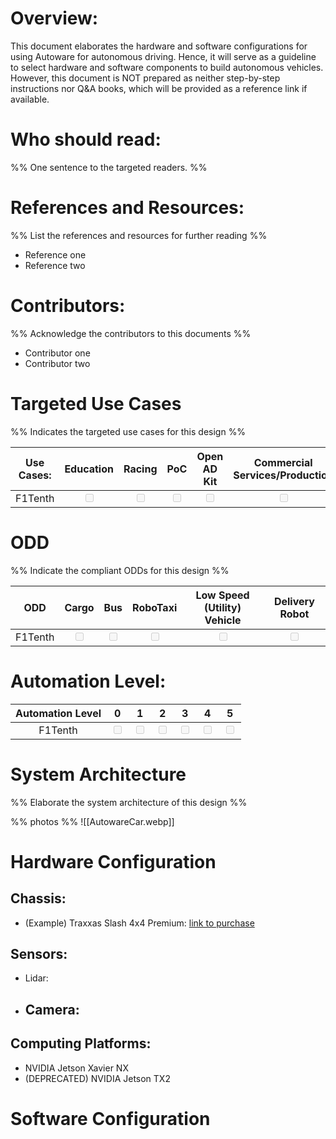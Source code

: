 
# Overview: 

This document elaborates the hardware and software configurations for using Autoware for autonomous driving. Hence, it will serve as a guideline to select hardware and software components to build autonomous vehicles. However, this document is NOT prepared as neither step-by-step instructions nor Q&A books, which will be provided as a reference link if available. 

# Who should read: 
%% One sentence to the targeted readers. %%


# References and Resources: 
%% List the references and resources for further reading %%
- Reference one
- Reference two



# Contributors:
%% Acknowledge the contributors to this documents %%
- Contributor one
- Contributor two



# Targeted Use Cases
%% Indicates the targeted use cases for this design %%

| Use Cases: | Education | Racing | PoC | Open AD Kit | Commercial Services/Production |
|:--------: | :--------:| :---------: | :---------: |:---------: | :---------: |
|F1Tenth | <input type="checkbox" disabled />  | <input type="checkbox" disabled />  | <input type="checkbox" disabled  />  | <input type="checkbox" disabled  />  | <input type="checkbox" disabled  />  | 

# ODD
%% Indicate the compliant ODDs for this design %%

| ODD | Cargo | Bus | RoboTaxi | Low Speed (Utility) Vehicle | Delivery Robot |
|:--------: | :--------:| :---------: | :---------: |:---------: | :---------: |
|F1Tenth | <input type="checkbox" disabled  />  | <input type="checkbox" disabled />  | <input type="checkbox" disabled  />  | <input type="checkbox" disabled  />  | <input type="checkbox" disabled  />  | 

# Automation Level:
| Automation Level | 0 | 1 | 2 | 3 | 4 | 5 |
|:--------: | :--------:| :---------: | :---------: |:---------: | :---------: | :---------: |
|F1Tenth | <input type="checkbox" disabled  />  |  <input type="checkbox" disabled  />  | <input type="checkbox" disabled />  | <input type="checkbox" disabled  />  | <input type="checkbox" disabled  />  | <input type="checkbox" disabled  />  | 


# System Architecture
%% Elaborate the system architecture of this design %%

%% photos %%
![[AutowareCar.webp]]

# Hardware Configuration
## Chassis:
-  (Example) Traxxas Slash 4x4 Premium: [link to purchase](https://www.amainhobbies.com/traxxas-slash-4x4-ultimate-rtr-4wd-short-course-truck-orange-tra68077-4-orng/p858530)
## Sensors:
- Lidar:
- Camera:
	-
## Computing Platforms:
- NVIDIA Jetson Xavier NX
- (DEPRECATED) NVIDIA Jetson TX2

# Software Configuration 
